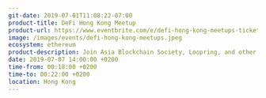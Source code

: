 ```yaml
---
git-date: 2019-07-01T11:08:22-07:00
product-title: DeFi Hong Kong Meetup
product-url: https://www.eventbrite.com/e/defi-hong-kong-meetups-tickets-64345667624
image: /images/events/defi-hong-kong-meetups.jpeg
ecosystem: ethereum
product-description: Join Asia Blockchain Society, Loopring, and other prolific blockchain firms on July 7th at 183 Electric Rd (39th Floor), North Point, Hong Kong for varied discussions on the past, present, and future of DeFi. All are welcome, no matter the skill level or experience with DeFi.
date: 2019-07-07 14:00:00 +0200
time-from: 00:18:00 +0200
time-to: 00:22:00 +0200
location: Hong Kong
---
```

